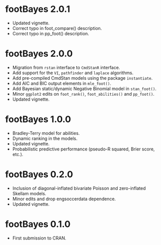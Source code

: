 # footBayes 2.0.1
* Updated vignette.
* Correct typo in foot_compare() description.
* Correct typo in pp_foot() description.


# footBayes 2.0.0

* Migration from `rstan` interface to `CmdStanR` interface.
* Add support for the `VI`, `pathfinder` and `laplace` algorithms.
* Add pre-compiled CmdStan models using the package `instantiate`.
* Add AIC and BIC output elements in `mle_foot()`.
* Add Bayesian static/dynamic Negative Binomial model in `stan_foot()`.
* Minor `ggplot2` edits on `foot_rank()`, `foot_abilities()` and `pp_foot()`.
* Updated vignette.


# footBayes 1.0.0

* Bradley-Terry model for abilities.
* Dynamic ranking in the models.
* Updated vignette.
* Probabilistic predictive performance (pseudo-R squared, Brier score, etc.).

# footBayes 0.2.0

* Inclusion of diagonal-inflated bivariate Poisson and zero-inflated Skellam models.
* Minor edits and drop engsoccerdata dependence.
* Updated vignette.

# footBayes 0.1.0

* First submission to CRAN.


